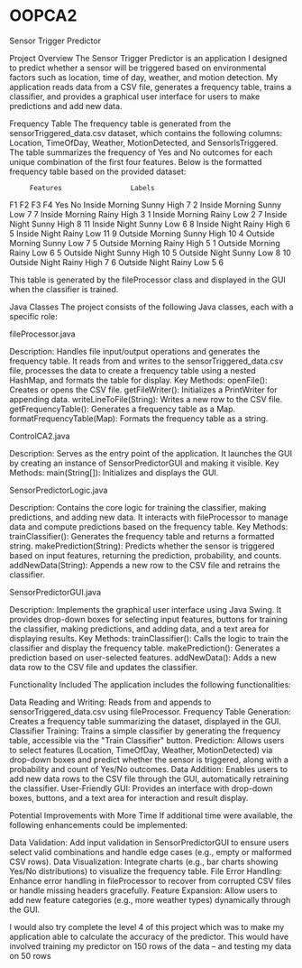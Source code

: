 # OOPCA2
Sensor Trigger Predictor

Project Overview
The Sensor Trigger Predictor is an application I designed to predict whether a sensor will be triggered based on environmental factors such as location, time of day, weather, and motion detection. My application reads data from a CSV file, generates a frequency table, trains a classifier, and provides a graphical user interface for users to make predictions and add new data.

Frequency Table
The frequency table is generated from the sensorTriggered_data.csv dataset, which contains the following columns: Location, TimeOfDay, Weather, MotionDetected, and SensorIsTriggered. The table summarizes the frequency of Yes and No outcomes for each unique combination of the first four features. Below is the formatted frequency table based on the provided dataset:

         Features                 Labels
F1      F2      F3      F4      Yes     No
Inside  Morning Sunny   High    7       2
Inside  Morning Sunny   Low     7       7
Inside  Morning Rainy   High    3       1
Inside  Morning Rainy   Low     2       7
Inside  Night   Sunny   High    8       11
Inside  Night   Sunny   Low     6       8
Inside  Night   Rainy   High    6       5
Inside  Night   Rainy   Low     11      9
Outside Morning Sunny   High    10      4
Outside Morning Sunny   Low     7       5
Outside Morning Rainy   High    5       1
Outside Morning Rainy   Low     6       5
Outside Night   Sunny   High    10      5
Outside Night   Sunny   Low     8       10
Outside Night   Rainy   High    7       6
Outside Night   Rainy   Low     5       6

This table is generated by the fileProcessor class and displayed in the GUI when the classifier is trained.

Java Classes
The project consists of the following Java classes, each with a specific role:

fileProcessor.java

Description: Handles file input/output operations and generates the frequency table. It reads from and writes to the sensorTriggered_data.csv file, processes the data to create a frequency table using a nested HashMap, and formats the table for display.
Key Methods:
openFile(): Creates or opens the CSV file.
getFileWriter(): Initializes a PrintWriter for appending data.
writeLineToFile(String): Writes a new row to the CSV file.
getFrequencyTable(): Generates a frequency table as a Map.
formatFrequencyTable(Map): Formats the frequency table as a string.


ControlCA2.java

Description: Serves as the entry point of the application. It launches the GUI by creating an instance of SensorPredictorGUI and making it visible.
Key Methods:
main(String[]): Initializes and displays the GUI.


SensorPredictorLogic.java

Description: Contains the core logic for training the classifier, making predictions, and adding new data. It interacts with fileProcessor to manage data and compute predictions based on the frequency table.
Key Methods:
trainClassifier(): Generates the frequency table and returns a formatted string.
makePrediction(String): Predicts whether the sensor is triggered based on input features, returning the prediction, probability, and counts.
addNewData(String): Appends a new row to the CSV file and retrains the classifier.


SensorPredictorGUI.java

Description: Implements the graphical user interface using Java Swing. It provides drop-down boxes for selecting input features, buttons for training the classifier, making predictions, and adding data, and a text area for displaying results.
Key Methods:
trainClassifier(): Calls the logic to train the classifier and display the frequency table.
makePrediction(): Generates a prediction based on user-selected features.
addNewData(): Adds a new data row to the CSV file and updates the classifier.



Functionality Included
The application includes the following functionalities:

Data Reading and Writing: Reads from and appends to sensorTriggered_data.csv using fileProcessor.
Frequency Table Generation: Creates a frequency table summarizing the dataset, displayed in the GUI.
Classifier Training: Trains a simple classifier by generating the frequency table, accessible via the "Train Classifier" button.
Prediction: Allows users to select features (Location, TimeOfDay, Weather, MotionDetected) via drop-down boxes and predict whether the sensor is triggered, along with a probability and count of Yes/No outcomes.
Data Addition: Enables users to add new data rows to the CSV file through the GUI, automatically retraining the classifier.
User-Friendly GUI: Provides an interface with drop-down boxes, buttons, and a text area for interaction and result display.


Potential Improvements with More Time
If additional time were available, the following enhancements could be implemented:

Data Validation: Add input validation in SensorPredictorGUI to ensure users select valid combinations and handle edge cases (e.g., empty or malformed CSV rows).
Data Visualization: Integrate charts (e.g., bar charts showing Yes/No distributions) to visualize the frequency table.
File Error Handling: Enhance error handling in fileProcessor to recover from corrupted CSV files or handle missing headers gracefully.
Feature Expansion: Allow users to add new feature categories (e.g., more weather types) dynamically through the GUI.

I would also try complete the level 4 of this project which was to make my application able to calculate the accuracy of the predictor. This would have involved training my predictor on 150 rows of the data – and testing my data on 50 rows



